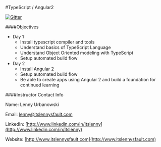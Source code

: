 #TypeScript / Angular2

[![Gitter](https://badges.gitter.im/itslenny/GA-TypeScript-Angular.svg)](https://gitter.im/itslenny/GA-TypeScript-Angular?utm_source=badge&utm_medium=badge&utm_campaign=pr-badge)

####Objectives

* Day 1
    * Install typescript compiler and tools
    * Understand basics of TypeScript Language
    * Understand Object Oriented modeling with TypeScript
    * Setup automated build flow
* Day 2
    * Install Angular 2
    * Setup automated build flow
    * Be able to create apps using Angular 2 and build a foundation for continued learning

####Instructor Contact Info

Name: Lenny Urbanowski

Email: [lenny@itslennysfault.com](mailto:lenny@itslennysfault.com)

LinkedIn: [http://www.linkedin.com/in/itslenny](http://www.linkedin.com/in/itslenny)

Website: [http://www.itslennysfault.com](http://www.itslennysfault.com)
